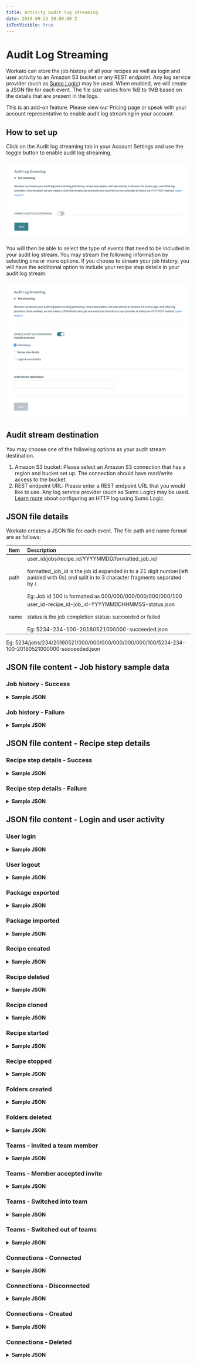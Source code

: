 ```yaml
---
title: Activity audit log streaming
date: 2019-09-23 19:00:00 Z
isTocVisible: true
---
```



# Audit Log Streaming
Workato can store the job history of all your recipes as well as login and user activity to an Amazon S3 bucket or any REST endpoint. Any log service provider (such as [Sumo Logic](https://www.sumologic.com)) may be used. When enabled, we will create a JSON file for each event. The file size varies from 1kB to 1MB based on the details that are present in the logs.

This is an add-on feature. Please view our Pricing page or speak with your account representative to enable audit log streaming in your account.

## How to set up
Click on the Audit log streaming tab in your Account Settings and use the toggle button to enable audit log streaming.

![Set up](/assets/images/activity-audit/audit1.png)

You will then be able to select the type of events that need to be included in your audit log stream. You may stream the following information by selecting one or more options. If you choose to stream your job history, you will have the additional option to include your recipe step details in your audit log stream.

![Set up](/assets/images/activity-audit/audit2.png)

## Audit stream destination
You may choose one of the following options as your audit stream destination.

1. Amazon S3 bucket: Please select an Amazon S3 connection that has a region and bucket set up. The connection should have read/write access to the bucket.
2. REST endpoint URL: Please enter a REST endpoint URL that you would like to use. Any log service provider (such as Sumo Logic) may be used. [Learn more](https://help.sumologic.com/03Send-Data/Sources/02Sources-for-Hosted-Collectors/HTTP-Source) about configuring an HTTP log using Sumo Logic.

## JSON file details
Workato creates a JSON file for each event. The file path and name format are as follows:

| Item  | Description |
| :---- | :---        |
| path  | user_id/jobs/recipe_id/YYYYMMDD/formatted_job_id/ <br> <br> formatted_job_id is the job id expanded in to a 21 digit number(left padded with 0s) and split in to 3 character fragments separated by /.  <br> <br> Eg: Job id 100 is formatted as 000/000/000/000/000/000/100  |
| name  | user_id-recipe_id-job_id-YYYYMMDDHHMMSS-status.json <br>  <br> status is the job completion status: succeeded or failed <br> <br>Eg: 5234-234-100-20180521000000-succeeded.json |

Eg: 5234/jobs/234/20180521/000/000/000/000/000/000/100/5234-234-100-20180521000000-succeeded.json

## JSON file content - Job history sample data

### Job history - Success
<details><summary><b>Sample JSON</b></summary>

<pre><code style="display: block; white-space: pre-wrap;">
{
  "id":994216821,
  "flow_id":1002398,
  "parent_id":null,
  "calling_job_id":null,
  "status":"succeeded",
  "error_type":null,
  "error":null,
  "title":"Scheduler by Workato: new scheduled event: Start time=2019-09-13T12:22:17.867522-07:00",
  "is_poll_error":false,
  "action_count":1,
  "started_at":"2019-09-13T12:22:18-07:00",
  "completed_at":"2019-09-13T12:22:18-07:00",
  "report":{
    "clock":{
      "698b411f":{
        "time":"2019-09-13T12:22:17.867522-07:00"
      }
    },
    "workato":{
      "job_context":{
        "user_id":4848,
        "user_name":"janedoen",
        "user_email":"janedoe@workato.com",
        "recipe_id":1002398,
        "recipe_url":"https://www.workato.com/recipes/1002398",
        "job_id":994216821,
        "job_url":"https://www.workato.com/recipes/1002398/job/994216821",
        "job_created_at":"2019-09-13T12:22:18.245573-07:00",
        "repeated_job":false,
        "parent_job_id":null,
        "parameters":{

        }
      }
    },
    "logger":{
      "0d0a79cd":{

      }
    }
  },
  "lines":[
    {
      "recipe_line_number":0,
      "adapter_name":"clock",
      "adapter_operation":"timer",
      "input":{
        "interval":"5"
      },
      "output":{
        "time":"2019-09-13T12:22:17.867522-07:00"
      },
      "error":null,
      "mask_data":false,
      "line_stat":{
        "total":0.0007821220000000001,
        "details":[
          {
            "name":"map_input",
            "count":1,
            "average":9.4693e-05,
            "total":9.4693e-05,
            "min":9.4693e-05,
            "max":9.4693e-05
          },
          {
            "name":"normalize_input",
            "count":1,
            "average":0.000107997,
            "total":0.000107997,
            "min":0.000107997,
            "max":0.000107997
          },
          {
            "name":"summarize_input_report",
            "count":1,
            "average":0.000147281,
            "total":0.000147281,
            "min":0.000147281,
            "max":0.000147281
          },
          {
            "name":"summarize_output_report",
            "count":1,
            "average":0.000105238,
            "total":0.000105238,
            "min":0.000105238,
            "max":0.000105238
          },
          {
            "name":"event_title",
            "count":1,
            "average":0.000326913,
            "total":0.000326913,
            "min":0.000326913,
            "max":0.000326913
          }
        ]
      }
    },
    {
      "recipe_line_number":1,
      "adapter_name":"logger",
      "adapter_operation":"log_message",
      "input":{

      },
      "output":{

      },
      "error":null,
      "mask_data":false,
      "line_stat":{
        "total":0.000972235,
        "details":[
          {
            "name":"map_input",
            "count":1,
            "average":6.421e-05,
            "total":6.421e-05,
            "min":6.421e-05,
            "max":6.421e-05
          },
          {
            "name":"normalize_input",
            "count":2,
            "average":5.3233e-05,
            "total":0.000106466,
            "min":4.1568e-05,
            "max":6.4898e-05
          },
          {
            "name":"trim_input",
            "count":1,
            "average":0.000115123,
            "total":0.000115123,
            "min":0.000115123,
            "max":0.000115123
          },
          {
            "name":"input_with_indifferent_access",
            "count":1,
            "average":4.7328e-05,
            "total":4.7328e-05,
            "min":4.7328e-05,
            "max":4.7328e-05
          },
          {
            "name":"render_input",
            "count":1,
            "average":0.000115039,
            "total":0.000115039,
            "min":0.000115039,
            "max":0.000115039
          },
          {
            "name":"input_flattened",
            "count":1,
            "average":7.8989e-05,
            "total":7.8989e-05,
            "min":7.8989e-05,
            "max":7.8989e-05
          },
          {
            "name":"execute",
            "count":1,
            "average":0.000171295,
            "total":0.000171295,
            "min":0.000171295,
            "max":0.000171295
          },
          {
            "name":"parse_output",
            "count":1,
            "average":9.8868e-05,
            "total":9.8868e-05,
            "min":9.8868e-05,
            "max":9.8868e-05
          },
          {
            "name":"normalize_output",
            "count":1,
            "average":4.4178e-05,
            "total":4.4178e-05,
            "min":4.4178e-05,
            "max":4.4178e-05
          },
          {
            "name":"summarize_input_report",
            "count":1,
            "average":9.7098e-05,
            "total":9.7098e-05,
            "min":9.7098e-05,
            "max":9.7098e-05
          },
          {
            "name":"summarize_output_report",
            "count":1,
            "average":8.6874e-05,
            "total":8.6874e-05,
            "min":8.6874e-05,
            "max":8.6874e-05
          }
        ]
      }
    }
  ]
}
</code></pre>

</details>

### Job history - Failure
<details><summary><b>Sample JSON</b></summary>

<pre><code style="display: block; white-space: pre-wrap;">
{
  "id":994697528,
  "flow_id":1004057,
  "parent_id":null,
  "calling_job_id":null,
  "status":"failed",
  "error_type":"Exception",
  "error":"{\"adapter\":\"Workato\",\"error_type\":\"Exception\",\"message\":\"Error calculating input for field 'message': undefined method `to_date' for 123:Fixnum\\nDid you mean?to_d\",\"error_id\":\"74c73b55-6cad-4325-b89d-7226f26402c8\",\"error_at\":\"2019-09-13T15:27:27.446-07:00\",\"input\":\"\\u003credacted\\u003e\",\"inner_message\":\"#\\u003cNoMethodError: undefined method `to_date' for 123:Fixnum\\nDid you mean?to_d\\u003e\"}",
  "title":"Scheduler by Workato: new scheduled event: Start time=2019-09-13T15:27:26.590705-07:00",
  "is_poll_error":false,
  "action_count":null,
  "started_at":"2019-09-13T15:27:27-07:00",
  "completed_at":"2019-09-13T15:27:27-07:00",
  "report":{
    "clock":{
      "920fcdb5":{
        "time":"2019-09-13T15:27:26.590705-07:00"
      }
    },
    "workato":{
      "job_context":{
        "user_id":4848,
        "user_name":"janedoen",
        "user_email":"janedoe@workato.com",
        "recipe_id":1004057,
        "recipe_url":"https://www.workato.com/recipes/1004057",
        "job_id":994697528,
        "job_url":"https://www.workato.com/recipes/1004057/job/994697528",
        "job_created_at":"2019-09-13T15:27:27.141078-07:00",
        "repeated_job":false,
        "parent_job_id":null,
        "parameters":{

        }
      }
    }
  }
}
</code></pre>

</details>

## JSON file content - Recipe step details

### Recipe step details - Success
<details><summary><b>Sample JSON</b></summary>

<pre><code style="display: block; white-space: pre-wrap;">
{
  "id":994209784,
  "flow_id":999392,
  "parent_id":null,
  "calling_job_id":null,
  "status":"succeeded",
  "error_type":null,
  "error":null,
  "title":"Scheduler by Workato: new scheduled event: Start time=2019-09-13T12:19:54.200143-07:00",
  "is_poll_error":false,
  "action_count":2,
  "started_at":"2019-09-13T12:19:54-07:00",
  "completed_at":"2019-09-13T12:19:54-07:00",
  "report":{
    "clock":{
      "e732c137":{
        "time":"2019-09-13T12:19:54.200143-07:00"
      }
    },
    "workato":{
      "job_context":{
        "user_id":4848,
        "user_name":"janedoen",
        "user_email":"janedoe@workato.com",
        "recipe_id":999392,
        "recipe_url":"https://www.workato.com/recipes/999392",
        "job_id":994209784,
        "job_url":"https://www.workato.com/recipes/999392/job/994209784",
        "job_created_at":"2019-09-13T12:19:54.470459-07:00",
        "repeated_job":false,
        "parent_job_id":null,
        "parameters":{

        }
      }
    },
    "csv_parser":{
      "4e1c94fb":{
        "lines":[
          {
            "column_0":"Sierra Gardening",
            "column_1":"MS-321",
            "column_2":"Gardening supplies",
            "column_3":"Pine wood potting bench",
            "column_4":"MS-321",
            "column_5":"Oakwood potting bench",
            "column_6":"74.50",
            "column_7":"119.99",
            "column_8":"Yes",
            "column_9":"0.0875",
            "column_10":"Pine",
            "column_11":"White",
            "column_12":"30 inches"
          },
          {
            "column_0":"Sierra Gardening",
            "column_1":"MS-322",
            "column_2":"Gardening supplies",
            "column_3":"Cherry wood potting bench",
            "column_4":"MS-322",
            "column_5":"Oakwood potting bench",
            "column_6":"74.50",
            "column_7":"119.99",
            "column_8":"Yes",
            "column_9":"0.0875",
            "column_10":"Cherry",
            "column_11":"Natural",
            "column_12":"30 inches"
          },
          {
            "column_0":"Sierra Gardening",
            "column_1":"MS-323",
            "column_2":"Gardening supplies",
            "column_3":"Cedar wood potting bench",
            "column_4":"MS-323",
            "column_5":"Oakwood potting bench",
            "column_6":"74.50",
            "column_7":"119.99",
            "column_8":"Yes",
            "column_9":"0.0875",
            "column_10":"Cedar",
            "column_11":"Black",
            "column_12":"30 inches"
          }
        ]
      }
    },
    "logger":{
      "07a14ebf":{
        "message":"Pine"
      }
    }
  },
  "lines":[
    {
      "recipe_line_number":0,
      "adapter_name":"clock",
      "adapter_operation":"timer",
      "input":{
        "interval":"5"
      },
      "output":{
        "time":"2019-09-13T12:19:54.200143-07:00"
      },
      "error":null,
      "mask_data":false,
      "line_stat":{
        "total":0.000505935,
        "details":[
          {
            "name":"map_input",
            "count":1,
            "average":6.8171e-05,
            "total":6.8171e-05,
            "min":6.8171e-05,
            "max":6.8171e-05
          },
          {
            "name":"normalize_input",
            "count":1,
            "average":7.8841e-05,
            "total":7.8841e-05,
            "min":7.8841e-05,
            "max":7.8841e-05
          },
          {
            "name":"summarize_input_report",
            "count":1,
            "average":9.0806e-05,
            "total":9.0806e-05,
            "min":9.0806e-05,
            "max":9.0806e-05
          },
          {
            "name":"summarize_output_report",
            "count":1,
            "average":5.923e-05,
            "total":5.923e-05,
            "min":5.923e-05,
            "max":5.923e-05
          },
          {
            "name":"event_title",
            "count":1,
            "average":0.000208887,
            "total":0.000208887,
            "min":0.000208887,
            "max":0.000208887
          }
        ]
      }
    },
    {
      "recipe_line_number":1,
      "adapter_name":"csv_parser",
      "adapter_operation":"parse_csv",
      "input":{
        "col_sep":",",
        "skip_first_line":"true",
        "column_value_by":"index",
        "quote_char":"\"",
        "csv_content":"<csv content>",
        "header_line":"Manufacturer, Model, Category, Item Name, Item Code, Description, Unit Cost, Unit Price, Taxable, Tax, Custom Field 1, Custom Field 2, Custom Field 3"
      },
      "output":{
        "lines":[
          {
            "column_0":"Sierra Gardening",
            "column_1":"MS-321",
            "column_2":"Gardening supplies",
            "column_3":"Pine wood potting bench",
            "column_4":"MS-321",
            "column_5":"Oakwood potting bench",
            "column_6":"74.50",
            "column_7":"119.99",
            "column_8":"Yes",
            "column_9":"0.0875",
            "column_10":"Pine",
            "column_11":"White",
            "column_12":"30 inches"
          },
          {
            "column_0":"Sierra Gardening",
            "column_1":"MS-322",
            "column_2":"Gardening supplies",
            "column_3":"Cherry wood potting bench",
            "column_4":"MS-322",
            "column_5":"Oakwood potting bench",
            "column_6":"74.50",
            "column_7":"119.99",
            "column_8":"Yes",
            "column_9":"0.0875",
            "column_10":"Cherry",
            "column_11":"Natural",
            "column_12":"30 inches"
          },
          {
            "column_0":"Sierra Gardening",
            "column_1":"MS-323",
            "column_2":"Gardening supplies",
            "column_3":"Cedar wood potting bench",
            "column_4":"MS-323",
            "column_5":"Oakwood potting bench",
            "column_6":"74.50",
            "column_7":"119.99",
            "column_8":"Yes",
            "column_9":"0.0875",
            "column_10":"Cedar",
            "column_11":"Black",
            "column_12":"30 inches"
          }
        ]
      },
      "error":null,
      "mask_data":false,
      "line_stat":{
        "total":0.002067429,
        "details":[
          {
            "name":"map_input",
            "count":1,
            "average":4.9859e-05,
            "total":4.9859e-05,
            "min":4.9859e-05,
            "max":4.9859e-05
          },
          {
            "name":"normalize_input",
            "count":2,
            "average":8.1282e-05,
            "total":0.000162564,
            "min":7.2687e-05,
            "max":8.9877e-05
          },
          {
            "name":"trim_input",
            "count":1,
            "average":0.000127116,
            "total":0.000127116,
            "min":0.000127116,
            "max":0.000127116
          },
          {
            "name":"input_with_indifferent_access",
            "count":1,
            "average":4.1339e-05,
            "total":4.1339e-05,
            "min":4.1339e-05,
            "max":4.1339e-05
          },
          {
            "name":"render_input",
            "count":1,
            "average":0.000163049,
            "total":0.000163049,
            "min":0.000163049,
            "max":0.000163049
          },
          {
            "name":"input_flattened",
            "count":1,
            "average":7.7802e-05,
            "total":7.7802e-05,
            "min":7.7802e-05,
            "max":7.7802e-05
          },
          {
            "name":"execute",
            "count":1,
            "average":0.000609662,
            "total":0.000609662,
            "min":0.000609662,
            "max":0.000609662
          },
          {
            "name":"output_with_indifferent_access",
            "count":1,
            "average":0.000125174,
            "total":0.000125174,
            "min":0.000125174,
            "max":0.000125174
          },
          {
            "name":"parse_output",
            "count":1,
            "average":0.000263303,
            "total":0.000263303,
            "min":0.000263303,
            "max":0.000263303
          },
          {
            "name":"normalize_output",
            "count":1,
            "average":0.000277034,
            "total":0.000277034,
            "min":0.000277034,
            "max":0.000277034
          },
          {
            "name":"summarize_input_report",
            "count":1,
            "average":0.000126073,
            "total":0.000126073,
            "min":0.000126073,
            "max":0.000126073
          },
          {
            "name":"summarize_output_report",
            "count":1,
            "average":0.000125736,
            "total":0.000125736,
            "min":0.000125736,
            "max":0.000125736
          }
        ]
      }
    },
    {
      "recipe_line_number":2,
      "adapter_name":"logger",
      "adapter_operation":"log_message",
      "input":{
        "message":"Pine"
      },
      "output":{
        "message":"Pine"
      },
      "error":null,
      "mask_data":false,
      "line_stat":{
        "total":0.0007128120000000001,
        "details":[
          {
            "name":"map_input",
            "count":1,
            "average":7.1278e-05,
            "total":7.1278e-05,
            "min":7.1278e-05,
            "max":7.1278e-05
          },
          {
            "name":"normalize_input",
            "count":2,
            "average":4.2277e-05,
            "total":8.4554e-05,
            "min":3.4276e-05,
            "max":5.0278e-05
          },
          {
            "name":"trim_input",
            "count":1,
            "average":7.9536e-05,
            "total":7.9536e-05,
            "min":7.9536e-05,
            "max":7.9536e-05
          },
          {
            "name":"input_with_indifferent_access",
            "count":1,
            "average":3.265e-05,
            "total":3.265e-05,
            "min":3.265e-05,
            "max":3.265e-05
          },
          {
            "name":"render_input",
            "count":1,
            "average":7.0758e-05,
            "total":7.0758e-05,
            "min":7.0758e-05,
            "max":7.0758e-05
          },
          {
            "name":"input_flattened",
            "count":1,
            "average":4.7988e-05,
            "total":4.7988e-05,
            "min":4.7988e-05,
            "max":4.7988e-05
          },
          {
            "name":"execute",
            "count":1,
            "average":0.000103286,
            "total":0.000103286,
            "min":0.000103286,
            "max":0.000103286
          },
          {
            "name":"parse_output",
            "count":1,
            "average":7.5699e-05,
            "total":7.5699e-05,
            "min":7.5699e-05,
            "max":7.5699e-05
          },
          {
            "name":"normalize_output",
            "count":1,
            "average":4.3047e-05,
            "total":4.3047e-05,
            "min":4.3047e-05,
            "max":4.3047e-05
          },
          {
            "name":"summarize_input_report",
            "count":1,
            "average":6.5388e-05,
            "total":6.5388e-05,
            "min":6.5388e-05,
            "max":6.5388e-05
          },
          {
            "name":"summarize_output_report",
            "count":1,
            "average":8.0905e-05,
            "total":8.0905e-05,
            "min":8.0905e-05,
            "max":8.0905e-05
          }
        ]
      }
    }
  ]
}
</code></pre>

</details>

### Recipe step details - Failure
<details><summary><b>Sample JSON</b></summary>

<pre><code style="display: block; white-space: pre-wrap;">
{
  "id":994699343,
  "flow_id":1004058,
  "parent_id":null,
  "calling_job_id":null,
  "status":"failed",
  "error_type":"Exception",
  "error":"{\"adapter\":\"Workato\",\"error_type\":\"Exception\",\"message\":\"Error calculating input for field 'message': undefined method `to_date' for 123:Fixnum\\nDid you mean?to_d\",\"error_id\":\"2317791c-6007-4057-a4bd-0ef26efd7088\",\"error_at\":\"2019-09-13T15:28:05.392-07:00\",\"input\":\"\\u003credacted\\u003e\",\"inner_message\":\"#\\u003cNoMethodError: undefined method `to_date' for 123:Fixnum\\nDid you mean?to_d\\u003e\"}",
  "title":"Scheduler by Workato: new scheduled event: Start time=2019-09-13T15:28:04.886708-07:00",
  "is_poll_error":false,
  "action_count":null,
  "started_at":"2019-09-13T15:28:05-07:00",
  "completed_at":"2019-09-13T15:28:05-07:00",
  "report":{
    "clock":{
      "920fcdb5":{
        "time":"2019-09-13T15:28:04.886708-07:00"
      }
    },
    "workato":{
      "job_context":{
        "user_id":4848,
        "user_name":"janedoen",
        "user_email":"janedoe@workato.com",
        "recipe_id":1004058,
        "recipe_url":"https://www.workato.com/recipes/1004058",
        "job_id":994699343,
        "job_url":"https://www.workato.com/recipes/1004058/job/994699343",
        "job_created_at":"2019-09-13T15:28:05.220978-07:00",
        "repeated_job":false,
        "parent_job_id":null,
        "parameters":{

        }
      }
    }
  },
  "lines":[
    {
      "recipe_line_number":0,
      "adapter_name":"clock",
      "adapter_operation":"timer",
      "input":{
        "interval":"5"
      },
      "output":{
        "time":"2019-09-13T15:28:04.886708-07:00"
      },
      "error":null,
      "mask_data":false,
      "line_stat":{
        "total":0.0005550119999999999,
        "details":[
          {
            "name":"map_input",
            "count":1,
            "average":8.8976e-05,
            "total":8.8976e-05,
            "min":8.8976e-05,
            "max":8.8976e-05
          },
          {
            "name":"normalize_input",
            "count":1,
            "average":9.4408e-05,
            "total":9.4408e-05,
            "min":9.4408e-05,
            "max":9.4408e-05
          },
          {
            "name":"summarize_input_report",
            "count":1,
            "average":9.0039e-05,
            "total":9.0039e-05,
            "min":9.0039e-05,
            "max":9.0039e-05
          },
          {
            "name":"summarize_output_report",
            "count":1,
            "average":5.8227e-05,
            "total":5.8227e-05,
            "min":5.8227e-05,
            "max":5.8227e-05
          },
          {
            "name":"event_title",
            "count":1,
            "average":0.000223362,
            "total":0.000223362,
            "min":0.000223362,
            "max":0.000223362
          }
        ]
      }
    },
    {
      "recipe_line_number":1,
      "adapter_name":"logger",
      "adapter_operation":"log_message",
      "input":null,
      "output":null,
      "error":"Error calculating input for field 'message': undefined method `to_date' for 123:Fixnum\nDid you mean?to_d",
      "mask_data":false,
      "line_stat":{
        "total":0.003192014,
        "details":[
          {
            "name":"map_input",
            "count":1,
            "average":0.003192014,
            "total":0.003192014,
            "min":0.003192014,
            "max":0.003192014
          }
        ]
      }
    }
  ]
}
</code></pre>

</details>

## JSON file content - Login and user activity

### User login
<details><summary><b>Sample JSON</b></summary>

<pre><code style="display: block; white-space: pre-wrap;">
{
  "event":"user_login",
  "details":{
    "activity":"password_login",
    "request":{
      "ip_address":"67.207.106.234",
      "user_agent":"Mozilla/5.0 (Macintosh; Intel Mac OS X 10_14_6) AppleWebKit/537.36 (KHTML, like Gecko) Chrome/76.0.3809.132 Safari/537.36"
    }
  },
  "user":{
    "id":4848,
    "handle":"janedoen",
    "email":"janedoe@workato.com",
    "name":"janedoen"
  },
  "team":{
    "id":4848,
    "handle":"janedoen",
    "email":"janedoe@workato.com",
    "name":"janedoen"
  },
  "resource":{
    "type":"User",
    "id":4848,
    "name":"janedoen",
    "email":"janedoe@workato.com",
    "email_confirmed_at":"2019-08-01 06:43:54 -0700"
  },
  "timestamp":"2019-09-13 17:24:16 UTC"
}
</code></pre>

</details>

### User logout
<details><summary><b>Sample JSON</b></summary>

<pre><code style="display: block; white-space: pre-wrap;">
{
  "event":"user_logout",
  "details":{
    "activity":"user_logout",
    "request":{
      "ip_address":"67.207.106.234",
      "user_agent":"Mozilla/5.0 (Macintosh; Intel Mac OS X 10_14_6) AppleWebKit/537.36 (KHTML, like Gecko) Chrome/76.0.3809.132 Safari/537.36"
    }
  },
  "user":{
    "id":4848,
    "handle":"janedoen",
    "email":"janedoe@workato.com",
    "name":"janedoen"
  },
  "team":{
    "id":4848,
    "handle":"janedoen",
    "email":"janedoe@workato.com",
    "name":"janedoen"
  },
  "resource":{
    "type":"User",
    "id":4848,
    "name":"janedoen",
    "email":"janedoe@workato.com",
    "email_confirmed_at":"2019-08-01 06:43:54 -0700"
  },
  "timestamp":"2019-09-13 17:24:12 UTC"
}
</code></pre>

</details>

### Package exported
<details><summary><b>Sample JSON</b></summary>

<pre><code style="display: block; white-space: pre-wrap;">
{
  "event":"package_exported",
  "details":{

  },
  "user":{
    "id":4848,
    "handle":"janedoen",
    "email":"janedoe@workato.com",
    "name":"janedoen"
  },
  "team":{
    "id":4848,
    "handle":"janedoen",
    "email":"janedoe@workato.com",
    "name":"janedoen"
  },
  "resource":{
    "type":"Package",
    "id":22483,
    "folder_id":51613,
    "folder_path":"Home/HR recipes",
    "file_name":"hr-recipes_janedoen.zip"
  },
  "timestamp":"2019-09-13 19:56:23 UTC"
}
</code></pre>

</details>

### Package imported
<details><summary><b>Sample JSON</b></summary>

<pre><code style="display: block; white-space: pre-wrap;">
{
  "event":"package_imported",
  "details":{

  },
  "user":{
    "id":4848,
    "handle":"janedoen",
    "email":"janedoe@workato.com",
    "name":"janedoen"
  },
  "team":{
    "id":4848,
    "handle":"janedoen",
    "email":"janedoe@workato.com",
    "name":"janedoen"
  },
  "resource":{
    "type":"Package",
    "id":22484,
    "folder_id":127890,
    "folder_path":"Home/Ray's folder",
    "file_name":"crm-recipes_janedoen.zip"
  },
  "timestamp":"2019-09-13 22:22:24 UTC"
}
</code></pre>

</details>

### Recipe created
<details><summary><b>Sample JSON</b></summary>

<pre><code style="display: block; white-space: pre-wrap;">
{
  "event":"recipe_created",
  "details":{
    "request":{
      "ip_address":"67.207.106.234",
      "user_agent":"Mozilla/5.0 (Macintosh; Intel Mac OS X 10_14_6) AppleWebKit/537.36 (KHTML, like Gecko) Chrome/76.0.3809.132 Safari/537.36"
    }
  },
  "user":{
    "id":4848,
    "handle":"janedoen",
    "email":"janedoe@workato.com",
    "name":"janedoen"
  },
  "team":{
    "id":4848,
    "handle":"janedoen",
    "email":"janedoe@workato.com",
    "name":"janedoen"
  },
  "resource":{
    "type":"Flow",
    "id":1004058,
    "name":"Copy of Trigger on a specified interval will log message to output",
    "parent_id":1004057
  },
  "timestamp":"2019-09-13 22:28:01 UTC"
}
</code></pre>

</details>

### Recipe deleted
<details><summary><b>Sample JSON</b></summary>

<pre><code style="display: block; white-space: pre-wrap;">
{
  "event":"recipe_deleted",
  "details":{
    "request":{
      "ip_address":"67.207.106.234",
      "user_agent":"Mozilla/5.0 (Macintosh; Intel Mac OS X 10_14_6) AppleWebKit/537.36 (KHTML, like Gecko) Chrome/76.0.3809.132 Safari/537.36"
    }
  },
  "user":{
    "id":4848,
    "handle":"janedoen",
    "email":"janedoe@workato.com",
    "name":"janedoen"
  },
  "team":{
    "id":4848,
    "handle":"janedoen",
    "email":"janedoe@workato.com",
    "name":"janedoen"
  },
  "resource":{
    "type":"Flow",
    "id":1002617,
    "name":"Trigger on a specified interval will log message to output"
  },
  "timestamp":"2019-09-13 22:23:44 UTC"
}
</code></pre>

</details>

### Recipe cloned
<details><summary><b>Sample JSON</b></summary>

<pre><code style="display: block; white-space: pre-wrap;">
{
  "event":"recipe_created",
  "details":{
    "request":{
      "ip_address":"67.207.106.234",
      "user_agent":"Mozilla/5.0 (Macintosh; Intel Mac OS X 10_14_6) AppleWebKit/537.36 (KHTML, like Gecko) Chrome/76.0.3809.132 Safari/537.36"
    }
  },
  "user":{
    "id":4848,
    "handle":"janedoen",
    "email":"janedoe@workato.com",
    "name":"janedoen"
  },
  "team":{
    "id":4848,
    "handle":"janedoen",
    "email":"janedoe@workato.com",
    "name":"janedoen"
  },
  "resource":{
    "type":"Flow",
    "id":1004058,
    "name":"Copy of Trigger on a specified interval will log message to output",
    "parent_id":1004057
  },
  "timestamp":"2019-09-13 22:28:01 UTC"
}
</code></pre>

</details>

### Recipe started
<details><summary><b>Sample JSON</b></summary>

<pre><code style="display: block; white-space: pre-wrap;">
{
  "event":"recipe_stopped",
  "details":{
    "force":true,
    "error":false,
    "stop_reason":"test_run_stop"
  },
  "team":{
    "id":4848,
    "handle":"janedoen",
    "email":"janedoe@workato.com",
    "name":"janedoen"
  },
  "resource":{
    "type":"Flow",
    "id":1002398,
    "name":"Trigger on a specified interval will log message to output"
  },
  "timestamp":"2019-09-13 19:55:06 UTC"
}
</code></pre>

</details>

### Recipe stopped
<details><summary><b>Sample JSON</b></summary>

<pre><code style="display: block; white-space: pre-wrap;">
{
  "event":"recipe_started",
  "details":{
    "run_once":true,
    "request":{
      "ip_address":"67.207.106.234",
      "user_agent":"Mozilla/5.0 (Macintosh; Intel Mac OS X 10_14_6) AppleWebKit/537.36 (KHTML, like Gecko) Chrome/76.0.3809.132 Safari/537.36"
    }
  },
  "user":{
    "id":4848,
    "handle":"janedoen",
    "email":"janedoe@workato.com",
    "name":"janedoen"
  },
  "team":{
    "id":4848,
    "handle":"janedoen",
    "email":"janedoe@workato.com",
    "name":"janedoen"
  },
  "resource":{
    "type":"Flow",
    "id":1002398,
    "name":"Trigger on a specified interval will log message to output"
  },
  "timestamp":"2019-09-13 19:55:05 UTC"
}
</code></pre>

</details>

### Folders created
<details><summary><b>Sample JSON</b></summary>

<pre><code style="display: block; white-space: pre-wrap;">
{
  "event":"folder_created",
  "details":{
    "request":{
      "ip_address":"67.207.106.234",
      "user_agent":"Mozilla/5.0 (Macintosh; Intel Mac OS X 10_14_6) AppleWebKit/537.36 (KHTML, like Gecko) Chrome/76.0.3809.132 Safari/537.36"
    }
  },
  "user":{
    "id":4848,
    "handle":"janedoen",
    "email":"janedoe@workato.com",
    "name":"janedoen"
  },
  "team":{
    "id":4848,
    "handle":"janedoen",
    "email":"janedoe@workato.com",
    "name":"janedoen"
  },
  "resource":{
    "type":"Folder",
    "id":131393,
    "name":"Audit log folder",
    "path":"Home/Audit log folder"
  },
  "timestamp":"2019-09-13 22:24:25 UTC"
}
</code></pre>

</details>

### Folders deleted
<details><summary><b>Sample JSON</b></summary>

<pre><code style="display: block; white-space: pre-wrap;">
{
  "event":"folder_deleted",
  "details":{
    "request":{
      "ip_address":"67.207.106.234",
      "user_agent":"Mozilla/5.0 (Macintosh; Intel Mac OS X 10_14_6) AppleWebKit/537.36 (KHTML, like Gecko) Chrome/76.0.3809.132 Safari/537.36"
    }
  },
  "user":{
    "id":4848,
    "handle":"janedoen",
    "email":"janedoe@workato.com",
    "name":"janedoen"
  },
  "team":{
    "id":4848,
    "handle":"janedoen",
    "email":"janedoe@workato.com",
    "name":"janedoen"
  },
  "resource":{
    "type":"Folder",
    "id":128098,
    "name":"Customer connection folder",
    "path":"Home/Callable/Customer connection folder"
  },
  "timestamp":"2019-09-13 22:24:58 UTC"
}
</code></pre>

</details>

### Teams - Invited a team member
<details><summary><b>Sample JSON</b></summary>

<pre><code style="display: block; white-space: pre-wrap;">
{
  "event":"team_invitation_created",
  "details":{
    "request":{
      "ip_address":"67.207.106.234",
      "user_agent":"Mozilla/5.0 (Macintosh; Intel Mac OS X 10_14_6) AppleWebKit/537.36 (KHTML, like Gecko) Chrome/76.0.3809.132 Safari/537.36"
    }
  },
  "user":{
    "id":4848,
    "handle":"janedoen",
    "email":"janedoe@workato.com",
    "name":"janedoen"
  },
  "team":{
    "id":4848,
    "handle":"janedoen",
    "email":"janedoe@workato.com",
    "name":"janedoen"
  },
  "resource":{
    "type":"MemberInvitation",
    "id":215140,
    "role":"Admin",
    "name":"John",
    "email":"john.doe@workato.com"
  },
  "timestamp":"2019-09-13 19:07:34 UTC"
}
</code></pre>

</details>

### Teams - Member accepted invite
<details><summary><b>Sample JSON</b></summary>

<pre><code style="display: block; white-space: pre-wrap;">
{
  "event":"team_invitation_accept",
  "details":{
    "request":{
      "ip_address":"67.207.106.234",
      "user_agent":"Mozilla/5.0 (Macintosh; Intel Mac OS X 10_14_6) AppleWebKit/537.36 (KHTML, like Gecko) Chrome/76.0.3809.132 Safari/537.36"
    }
  },
  "user":{
    "id":61439,
    "handle":"johndoe",
    "email":"john.doe@workato.com",
    "name":"John Doe"
  },
  "team":{
    "id":4848,
    "handle":"janedoen",
    "email":"janedoe@workato.com",
    "name":"janedoen"
  },
  "resource":{
    "type":"MemberInvitation",
    "id":215140,
    "role":"Admin",
    "name":"John",
    "email":"john.doe@workato.com"
  },
  "timestamp":"2019-09-13 19:07:57 UTC"
}
</code></pre>

</details>

### Teams - Switched into team
<details><summary><b>Sample JSON</b></summary>

<pre><code style="display: block; white-space: pre-wrap;">
{
  "event":"user_login",
  "details":{
    "activity":"switch_team",
    "request":{
      "ip_address":"67.207.106.234",
      "user_agent":"Mozilla/5.0 (Macintosh; Intel Mac OS X 10_14_6) AppleWebKit/537.36 (KHTML, like Gecko) Chrome/76.0.3809.132 Safari/537.36"
    }
  },
  "user":{
    "id":61439,
    "handle":"johndoe",
    "email":"john.doe@workato.com",
    "name":"john doe"
  },
  "team":{
    "id":4848,
    "handle":"janedoen",
    "email":"janedoe@workato.com",
    "name":"janedoen"
  },
  "resource":{
    "type":"User",
    "id":4848,
    "name":"janedoen",
    "email":"janedoe@workato.com",
    "email_confirmed_at":"2019-08-01 21:43:54 +0800"
  },
  "timestamp":"2019-09-13 19:21:50 UTC"
}
</code></pre>

</details>

### Teams - Switched out of teams
<details><summary><b>Sample JSON</b></summary>

<pre><code style="display: block; white-space: pre-wrap;">
{
  "event":"user_logout",
  "details":{
    "activity":"switch_team",
    "request":{
      "ip_address":"67.207.106.234",
      "user_agent":"Mozilla/5.0 (Macintosh; Intel Mac OS X 10_14_6) AppleWebKit/537.36 (KHTML, like Gecko) Chrome/76.0.3809.132 Safari/537.36"
    }
  },
  "user":{
    "id":61439,
    "handle":"johndoe",
    "email":"john.doe@workato.com",
    "name":"john doe"
  },
  "team":{
    "id":4848,
    "handle":"janedoen",
    "email":"janedoe@workato.com",
    "name":"janedoen"
  },
  "resource":{
    "type":"User",
    "id":4848,
    "name":"janedoen",
    "email":"janedoe@workato.com",
    "email_confirmed_at":"2019-08-01 06:43:54 -0700"
  },
  "timestamp":"2019-09-13 19:22:33 UTC"
}
</code></pre>

</details>

### Connections - Connected
<details><summary><b>Sample JSON</b></summary>

<pre><code style="display: block; white-space: pre-wrap;">
{
  "event":"connection_connected",
  "details":{
    "request":{
      "ip_address":"67.207.106.234",
      "user_agent":"Mozilla/5.0 (Macintosh; Intel Mac OS X 10_14_6) AppleWebKit/537.36 (KHTML, like Gecko) Chrome/76.0.3809.132 Safari/537.36"
    }
  },
  "user":{
    "id":4848,
    "handle":"janedoen",
    "email":"janedoe@workato.com",
    "name":"janedoen"
  },
  "team":{
    "id":4848,
    "handle":"janedoen",
    "email":"janedoe@workato.com",
    "name":"janedoen"
  },
  "resource":{
    "type":"SharedAccount",
    "id":299668,
    "name":"test",
    "provider":"salesforce",
    "authorized":true
  },
  "timestamp":"2019-09-13 18:56:58 UTC"
}
</code></pre>

</details>

### Connections - Disconnected
<details><summary><b>Sample JSON</b></summary>

<pre><code style="display: block; white-space: pre-wrap;">
{
  "event":"connection_disconnected",
  "details":{
    "request":{
      "ip_address":"67.207.106.234",
      "user_agent":"Mozilla/5.0 (Macintosh; Intel Mac OS X 10_14_6) AppleWebKit/537.36 (KHTML, like Gecko) Chrome/76.0.3809.132 Safari/537.36"
    }
  },
  "user":{
    "id":4848,
    "handle":"janedoen",
    "email":"janedoe@workato.com",
    "name":"janedoen"
  },
  "team":{
    "id":4848,
    "handle":"janedoen",
    "email":"janedoe@workato.com",
    "name":"janedoen"
  },
  "resource":{
    "type":"SharedAccount",
    "id":299668,
    "name":"test",
    "provider":"salesforce",
    "identity":"janedoe+intacct@workato.com",
    "authorized":false
  },
  "timestamp":"2019-09-13 22:26:31 UTC"
}
</code></pre>

</details>

### Connections - Created
<details><summary><b>Sample JSON</b></summary>

<pre><code style="display: block; white-space: pre-wrap;">
{
  "event":"connection_created",
  "details":{
    "request":{
      "ip_address":"67.207.106.234",
      "user_agent":"Mozilla/5.0 (Macintosh; Intel Mac OS X 10_14_6) AppleWebKit/537.36 (KHTML, like Gecko) Chrome/76.0.3809.132 Safari/537.36"
    }
  },
  "user":{
    "id":4848,
    "handle":"janedoen",
    "email":"janedoe@workato.com",
    "name":"janedoen"
  },
  "team":{
    "id":4848,
    "handle":"janedoen",
    "email":"janedoe@workato.com",
    "name":"janedoen"
  },
  "resource":{
    "type":"SharedAccount",
    "id":299668,
    "name":"test",
    "provider":"salesforce",
    "authorized":false
  },
  "timestamp":"2019-09-13 18:56:10 UTC"
}
</code></pre>

</details>

### Connections - Deleted
<details><summary><b>Sample JSON</b></summary>
<pre><code style="display: block; white-space: pre-wrap;">
{
  "event":"connection_deleted",
  "details":{
    "request":{
      "ip_address":"67.207.106.234",
      "user_agent":"Mozilla/5.0 (Macintosh; Intel Mac OS X 10_14_6) AppleWebKit/537.36 (KHTML, like Gecko) Chrome/76.0.3809.132 Safari/537.36"
    }
  },
  "user":{
    "id":4848,
    "handle":"janedoen",
    "email":"janedoe@workato.com",
    "name":"janedoen"
  },
  "team":{
    "id":4848,
    "handle":"janedoen",
    "email":"janedoe@workato.com",
    "name":"janedoen"
  },
  "resource":{
    "type":"SharedAccount",
    "id":295109,
    "name":"My twenty-fourth Salesforce account",
    "provider":"salesforce",
    "authorized":false
  },
  "timestamp":"2019-09-13 22:24:55 UTC"
}
</code></pre>

</details>
